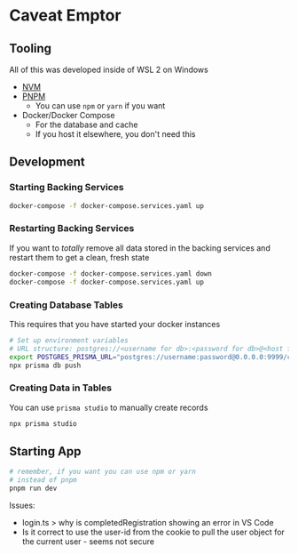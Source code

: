 # Caveat Emptor

## Tooling

All of this was developed inside of WSL 2 on Windows

- [NVM](https://github.com/nvm-sh/nvm)
- [PNPM](https://pnpm.io)
    - You can use `npm` or `yarn` if you want
- Docker/Docker Compose
    - For the database and cache
    - If you host it elsewhere, you don't need this

## Development

### Starting Backing Services

```sh
docker-compose -f docker-compose.services.yaml up
```

### Restarting Backing Services

If you want to _totally_ remove all data stored in the backing services
and restart them to get a clean, fresh state

```sh
docker-compose -f docker-compose.services.yaml down
docker-compose -f docker-compose.services.yaml up

```

### Creating Database Tables

This requires that you have started your docker instances

```sh
# Set up environment variables
# URL structure: postgres://<username for db>:<password for db>@<host for db>:<port for db>:<database name>
export POSTGRES_PRISMA_URL="postgres://username:password@0.0.0.0:9999/caveat_emptor"
npx prisma db push
``` 

### Creating Data in Tables

You can use `prisma studio` to manually create records

```sh
npx prisma studio
```

## Starting App

```sh
# remember, if you want you can use npm or yarn
# instead of pnpm
pnpm run dev
```


Issues:
- login.ts > why is completedRegistration showing an error in VS Code
- Is it correct to use the user-id from the cookie to pull the user object for the current user - seems not secure